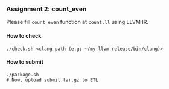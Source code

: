 ### Assignment 2: count_even

Please fill `count_even` function at `count.ll` using LLVM IR.

#### How to check

```
./check.sh <clang path (e.g: ~/my-llvm-release/bin/clang)>
```

#### How to submit

```
./package.sh
# Now, upload submit.tar.gz to ETL
```
